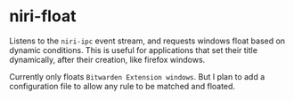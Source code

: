 # niri-float

Listens to the `niri-ipc` event stream, and requests windows float based on dynamic conditions.
This is useful for applications that set their title dynamically, after their creation, like firefox windows.

Currently only floats `Bitwarden Extension windows`.
But I plan to add a configuration file to allow any rule to be matched and floated.